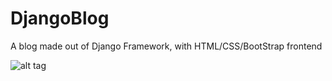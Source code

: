 # DjangoBlog
A blog made out of Django Framework, with HTML/CSS/BootStrap frontend

![alt tag](https://ibb.co/iprHD8 "Index Screenshot")
